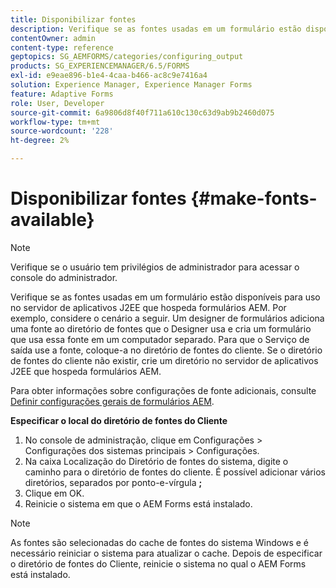 ```yaml
---
title: Disponibilizar fontes
description: Verifique se as fontes usadas em um formulário estão disponíveis para uso no servidor de aplicativos J2EE que hospeda formulários AEM.
contentOwner: admin
content-type: reference
geptopics: SG_AEMFORMS/categories/configuring_output
products: SG_EXPERIENCEMANAGER/6.5/FORMS
exl-id: e9eae896-b1e4-4caa-b466-ac8c9e7416a4
solution: Experience Manager, Experience Manager Forms
feature: Adaptive Forms
role: User, Developer
source-git-commit: 6a9806d8f40f711a610c130c63d9ab9b2460d075
workflow-type: tm+mt
source-wordcount: '228'
ht-degree: 2%

---
```


# Disponibilizar fontes {#make-fonts-available}

>[!NOTE]
> 
> Verifique se o usuário tem privilégios de administrador para acessar o console do administrador.

Verifique se as fontes usadas em um formulário estão disponíveis para uso no servidor de aplicativos J2EE que hospeda formulários AEM. Por exemplo, considere o cenário a seguir. Um designer de formulários adiciona uma fonte ao diretório de fontes que o Designer usa e cria um formulário que usa essa fonte em um computador separado. Para que o Serviço de saída use a fonte, coloque-a no diretório de fontes do cliente. Se o diretório de fontes do cliente não existir, crie um diretório no servidor de aplicativos J2EE que hospeda formulários AEM.

Para obter informações sobre configurações de fonte adicionais, consulte [Definir configurações gerais de formulários AEM](/help/forms/using/admin-help/configure-general-aem-forms-settings.md#configure-general-aem-forms-settings).

**Especificar o local do diretório de fontes do Cliente**

1. No console de administração, clique em Configurações > Configurações dos sistemas principais > Configurações.
1. Na caixa Localização do Diretório de fontes do sistema, digite o caminho para o diretório de fontes do cliente. É possível adicionar vários diretórios, separados por ponto-e-vírgula **;**
1. Clique em OK.
1. Reinicie o sistema em que o AEM Forms está instalado.

>[!NOTE]
>
>As fontes são selecionadas do cache de fontes do sistema Windows e é necessário reiniciar o sistema para atualizar o cache. Depois de especificar o diretório de fontes do Cliente, reinicie o sistema no qual o AEM Forms está instalado.
